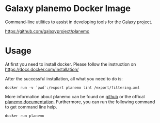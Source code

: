 Galaxy planemo Docker Image
===========================

Command-line utilities to assist in developing tools for the Galaxy project.

https://github.com/galaxyproject/planemo

Usage
=====

At first you need to install docker. Please follow the instruction on https://docs.docker.com/installation/

After the successful installation, all what you need to do is:

``docker run -v `pwd`:/export planemo lint /export/filtering.xml``

More information about planemo can be found on [github](https://github.com/galaxyproject/planemo) or the offical [planemo documentation](https://planemo.readthedocs.org.). Furthermore, you can run the following command to get command line help.

``docker run planemo``

